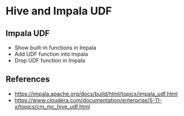 Hive and Impala UDF
===================

Impala UDF
-------------------
* Show built-in functions in Impala
* Add UDF function into Impala
* Drop UDF function in Impala

References
-------------------
* https://impala.apache.org/docs/build/html/topics/impala_udf.html
* https://www.cloudera.com/documentation/enterprise/5-11-x/topics/cm_mc_hive_udf.html
